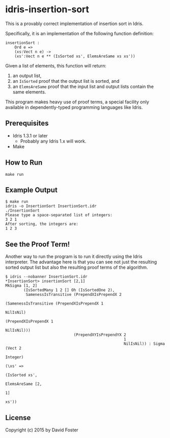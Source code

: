 # idris-insertion-sort

This is a provably correct implementation of insertion sort in Idris.

Specifically, it is an implementation of the following function definition:

```
insertionSort :
    Ord e =>
    (xs:Vect n e) ->
    (xs':Vect n e ** (IsSorted xs', ElemsAreSame xs xs'))
```

Given a list of elements, this function will return:

1. an output list,
2. an `IsSorted` proof that the output list is sorted, and
3. an `ElemsAreSame` proof that the input list and output lists contain
   the same elements.

This program makes heavy use of proof terms, a special facility only available
in dependently-typed programming languages like Idris.

## Prerequisites

* Idris 1.3.1 or later
    - Probably any Idris 1.x will work.
* Make

## How to Run

```
make run
```

## Example Output

```
$ make run
idris -o InsertionSort InsertionSort.idr
./InsertionSort
Please type a space-separated list of integers: 
3 2 1
After sorting, the integers are: 
1 2 3
```

## See the Proof Term!

Another way to run the program is to run it directly using the Idris
interpreter. The advantage here is that you can see not just the resulting
sorted output list but also the resulting proof terms of the algorithm.

```
$ idris --nobanner InsertionSort.idr
*InsertionSort> insertionSort [2,1]
MkSigma [1, 2]
        (IsSortedMany 1 2 [] Oh (IsSortedOne 2),
         SamenessIsTransitive (PrependXIsPrependX 2
                                                  (SamenessIsTransitive (PrependXIsPrependX 1
                                                                                            NilIsNil)
                                                                        (PrependXIsPrependX 1
                                                                                            NilIsNil)))
                              (PrependXYIsPrependYX 2
                                                    1
                                                    NilIsNil)) : Sigma (Vect 2
                                                                             Integer)
                                                                       (\xs' =>
                                                                          (IsSorted xs',
                                                                           ElemsAreSame [2,
                                                                                         1]
                                                                                        xs'))
```

## License

Copyright (c) 2015 by David Foster
